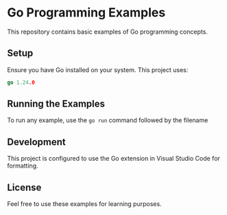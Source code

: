 # Go Programming Examples

This repository contains basic examples of Go programming concepts.

## Setup

Ensure you have Go installed on your system. This project uses:

```go
go 1.24.0
```

## Running the Examples

To run any example, use the `go run` command followed by the filename

## Development

This project is configured to use the Go extension in Visual Studio Code for formatting.

## License

Feel free to use these examples for learning purposes.